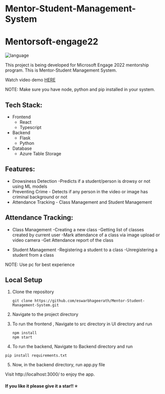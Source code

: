 # Mentor-Student-Management-System

# Mentorsoft-engage22

![language](https://img.shields.io/badge/-Microsoft%20Engage%2022-bluevoilet)

This project is being developed for Microsoft Engage 2022 mentorship program. This is Mentor-Student Management System.



Watch video demo <a href = "https://youtu.be/O8cgTMJJxcw" target = "_blank">HERE</a>

NOTE: Make sure you have node, python and pip installed in your system.

## Tech Stack:
  - Frontend
    - React 
    - Typescript
  - Backend
      - Flask
      - Python
  - Database
    - Azure Table Storage


## Features:
  - Drowsiness Detection -Predicts if a student/person is drowsy or not using ML models
  - Preventing Crime - Detects if any person in the video or image has criminal background or not
  - Attendance Tracking - Class Management and Student Management
  
## Attendance Tracking:
  - Class Management
    -Creating a new class
    -Getting list of classes created by current user
    -Mark attendance of a class via image upload or video camera
    -Get Attendance report of the class

  - Student Management
    -Registering a student to a class
    -Unregistering a student from a class  

NOTE: Use pc for best experience

## Local Setup
  1. Clone the repository

     ```
     git clone https://github.com/eswarbhageerath/Mentor-Student-Management-System.git
     
     ```
  2. Navigate to the project directory
  3. To run the frontend , Navigate to src directory in UI directory and run
     ```
     npm install
     npm start
     
     ```
  4. To run the backend, Navigate to Backend directory and run 
  ```
  pip install requirements.txt
  
  ```
  5. Now, in the backend directory, run app.py file

  
  Visit http://localhost:3000/ to enjoy the app.


#### If you like it please give it a star!! ⭐


